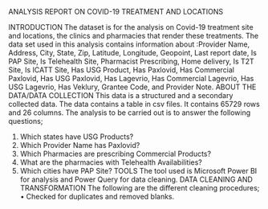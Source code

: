 ANALYSIS REPORT ON COVID-19 TREATMENT AND LOCATIONS

INTRODUCTION
The dataset is for the analysis on Covid-19 treatment site and locations, the clinics and pharmacies that render these treatments. The data set used in this analysis contains information about :Provider Name, Address, City, State, Zip, Latitude, Longitude, Geopoint, Last report date, Is PAP Site, Is Telehealth Site, Pharmacist Prescribing, Home delivery, Is T2T Site, Is ICATT Site, Has USG Product, Has Paxlovid, Has Commercial Paxlovid, Has USG Paxlovid, Has Lagevrio, Has Commercial Lagevrio, Has USG Lagevrio, Has Veklury, Grantee Code, and Provider Note.
ABOUT THE DATA/DATA COLLECTION
This data is a structured and a secondary collected data. The data contains a table in csv files. It contains 65729 rows and 26 columns.
The analysis to be carried out is to answer the following questions;
1.	Which states have USG Products?
2.	Which Provider Name has Paxlovid?
3.	Which Pharmacies are prescribing Commercial Products?
4.	What are the pharmacies with Telehealth Availabilities?
5.	Which cities have PAP Site?
TOOLS
The tool used is Microsoft Power BI for analysis and Power Query for data cleaning.
DATA CLEANING AND TRANSFORMATION
The following are the different cleaning procedures;
•	Checked for duplicates and removed blanks.
